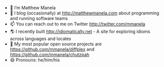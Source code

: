 - 🍕 I’m Matthew Manela
- 📝 I blog (occasionally) at http://matthewmanela.com about programming and running software teams
- 📫 You can reach out to me on Twitter http://twitter.com/mmanela
- 🌎 I recently built http://idiomatically.net - A site for exploring idioms across languages and locales
- 🎉 My most popular open source projects are https://github.com/mmanela/diffplex and https://github.com/mmanela/chutzpah
- 😄 Pronouns: he/him/his
